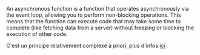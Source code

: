 An asynchronous function is a function that operates asynchronously via the event loop, allowing you to perform non-blocking operations. This means that the function can execute code that may take some time to complete (like fetching data from a server) without freezing or blocking the execution of other code.

C'est un principe relativement complexe à priori, plus d'infos [ici](https://developer.mozilla.org/en-US/docs/Web/JavaScript/Reference/Statements/async_function)